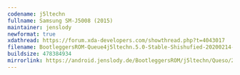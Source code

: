 ```yaml
---
codename: j5ltechn
fullname: Samsung SM-J5008 (2015)
maintainer: jenslody
newformat: true
xdathread: https://forum.xda-developers.com/showthread.php?t=4043017
filename: BootleggersROM-Queue4j5ltechn.5.0-Stable-Shishufied-20200214-065116.zip
buildsize: 478384934
mirrorlink: https://android.jenslody.de/BootleggersROM/j5ltechn/Queso/20200214-065116/
---
```


